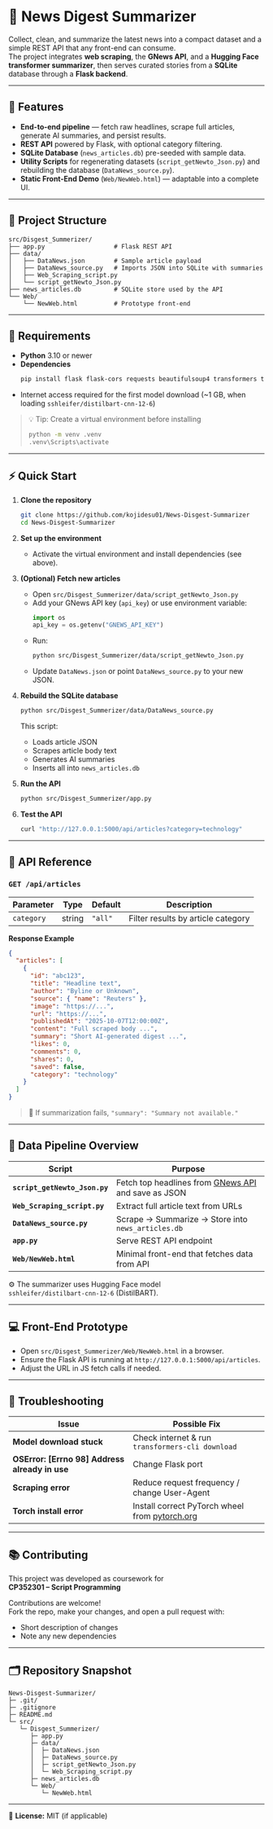 # 📰 News Digest Summarizer

Collect, clean, and summarize the latest news into a compact dataset and a simple REST API that any front-end can consume.  
The project integrates **web scraping**, the **GNews API**, and a **Hugging Face transformer summarizer**, then serves curated stories from a **SQLite** database through a **Flask backend**.

---

## 🚀 Features

- **End-to-end pipeline** — fetch raw headlines, scrape full articles, generate AI summaries, and persist results.  
- **REST API** powered by Flask, with optional category filtering.  
- **SQLite Database** (`news_articles.db`) pre-seeded with sample data.  
- **Utility Scripts** for regenerating datasets (`script_getNewto_Json.py`) and rebuilding the database (`DataNews_source.py`).  
- **Static Front-End Demo** (`Web/NewWeb.html`) — adaptable into a complete UI.

---

## 📂 Project Structure

```text
src/Disgest_Summerizer/
├── app.py                   # Flask REST API
├── data/
│   ├── DataNews.json        # Sample article payload
│   ├── DataNews_source.py   # Imports JSON into SQLite with summaries
│   ├── Web_Scraping_script.py
│   └── script_getNewto_Json.py
├── news_articles.db         # SQLite store used by the API
└── Web/
    └── NewWeb.html          # Prototype front-end
```

---

## 🧰 Requirements

- **Python** 3.10 or newer  
- **Dependencies**  
  ```bash
  pip install flask flask-cors requests beautifulsoup4 transformers torch sentencepiece huggingface-hub
  ```
- Internet access required for the first model download (~1 GB, when loading `sshleifer/distilbart-cnn-12-6`)

> 💡 Tip: Create a virtual environment before installing
> ```bash
> python -m venv .venv
> .venv\Scripts\activate
> ```

---

## ⚡ Quick Start

1. **Clone the repository**
   ```bash
   git clone https://github.com/kojidesu01/News-Disgest-Summarizer
   cd News-Disgest-Summarizer
   ```

2. **Set up the environment**
   - Activate the virtual environment and install dependencies (see above).

3. **(Optional) Fetch new articles**
   - Open `src/Disgest_Summerizer/data/script_getNewto_Json.py`
   - Add your GNews API key (`api_key`) or use environment variable:
     ```python
     import os
     api_key = os.getenv("GNEWS_API_KEY")
     ```
   - Run:
     ```bash
     python src/Disgest_Summerizer/data/script_getNewto_Json.py
     ```
   - Update `DataNews.json` or point `DataNews_source.py` to your new JSON.

4. **Rebuild the SQLite database**
   ```bash
   python src/Disgest_Summerizer/data/DataNews_source.py
   ```
   This script:
   - Loads article JSON  
   - Scrapes article body text  
   - Generates AI summaries  
   - Inserts all into `news_articles.db`

5. **Run the API**
   ```bash
   python src/Disgest_Summerizer/app.py
   ```

6. **Test the API**
   ```bash
   curl "http://127.0.0.1:5000/api/articles?category=technology"
   ```

---

## 🔗 API Reference

### `GET /api/articles`

| Parameter | Type | Default | Description |
|------------|------|----------|-------------|
| `category` | string | `"all"` | Filter results by article category |

**Response Example**
```json
{
  "articles": [
    {
      "id": "abc123",
      "title": "Headline text",
      "author": "Byline or Unknown",
      "source": { "name": "Reuters" },
      "image": "https://...",
      "url": "https://...",
      "publishedAt": "2025-10-07T12:00:00Z",
      "content": "Full scraped body ...",
      "summary": "Short AI-generated digest ...",
      "likes": 0,
      "comments": 0,
      "shares": 0,
      "saved": false,
      "category": "technology"
    }
  ]
}
```
> 🧠 If summarization fails, `"summary": "Summary not available."`

---

## 🧪 Data Pipeline Overview

| Script | Purpose |
|--------|----------|
| **`script_getNewto_Json.py`** | Fetch top headlines from [GNews API](https://gnews.io/) and save as JSON |
| **`Web_Scraping_script.py`** | Extract full article text from URLs |
| **`DataNews_source.py`** | Scrape → Summarize → Store into `news_articles.db` |
| **`app.py`** | Serve REST API endpoint |
| **`Web/NewWeb.html`** | Minimal front-end that fetches data from API |

⚙️ The summarizer uses Hugging Face model  
`sshleifer/distilbart-cnn-12-6` (DistilBART).

---

## 💻 Front-End Prototype

- Open `src/Disgest_Summerizer/Web/NewWeb.html` in a browser.
- Ensure the Flask API is running at `http://127.0.0.1:5000/api/articles`.
- Adjust the URL in JS fetch calls if needed.

---

## 🧩 Troubleshooting

| Issue | Possible Fix |
|--------|---------------|
| **Model download stuck** | Check internet & run `transformers-cli download` |
| **OSError: [Errno 98] Address already in use** | Change Flask port |
| **Scraping error** | Reduce request frequency / change User-Agent |
| **Torch install error** | Install correct PyTorch wheel from [pytorch.org](https://pytorch.org/get-started/locally/) |

---

## 📚 Contributing

This project was developed as coursework for  
**CP352301 – Script Programming**

Contributions are welcome!  
Fork the repo, make your changes, and open a pull request with:
- Short description of changes  
- Note any new dependencies

---

## 🗂 Repository Snapshot

```
News-Disgest-Summarizer/
├─ .git/
├─ .gitignore
├─ README.md
└─ src/
   └─ Disgest_Summerizer/
      ├─ app.py
      ├─ data/
      │  ├─ DataNews.json
      │  ├─ DataNews_source.py
      │  ├─ script_getNewto_Json.py
      │  └─ Web_Scraping_script.py
      ├─ news_articles.db
      └─ Web/
         └─ NewWeb.html
```

---

🧾 **License:** MIT (if applicable)
